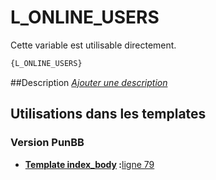 # L_ONLINE_USERS


Cette variable est utilisable directement.

```html
{L_ONLINE_USERS}
```

##Description
[*Ajouter une description*](https://fa-tvars.appspot.com/var/L_ONLINE_USERS)

## Utilisations dans les templates

### Version PunBB

* __[Template index_body](../tpl/var/punbb/index_body.md#readme) :__[ligne 79](../tpl/src/punbb/index_body.tpl#L79)
